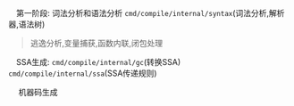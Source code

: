 &emsp;第一阶段: 词法分析和语法分析
`cmd/compile/internal/syntax`(词法分析,解析器,语法树)
> 逃逸分析,变量捕获,函数内联,闭包处理

&emsp;SSA生成:
`cmd/compile/internal/gc`(转换SSA)
`cmd/compile/internal/ssa`(SSA传递规则)


&emsp; 机器码生成
